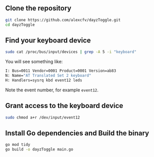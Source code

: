 ## Clone the repository
```bash
git clone https://github.com/alexcfv/dayzToggle.git
cd dayzToggle
```
## Find your keyboard device
```bash
sudo cat /proc/bus/input/devices | grep -A 5 -i "keyboard"
```
You will see something like:
```bash
I: Bus=0011 Vendor=0001 Product=0001 Version=ab83
N: Name="AT Translated Set 2 keyboard"
H: Handlers=sysrq kbd event12 leds
```
Note the event number, for example `event12`.
## Grant access to the keyboard device
```bash
sudo chmod a+r /dev/input/event12
```
## Install Go dependencies and Build the binary
```bash
go mod tidy
go build -o dayzToggle main.go
```
